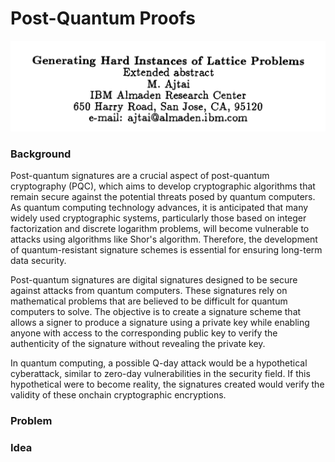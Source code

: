 # Post-Quantum Proofs


![l](ajtai.png)

### Background

Post-quantum signatures are a crucial aspect of post-quantum cryptography (PQC), which aims to develop cryptographic algorithms that remain secure against the potential threats posed by quantum computers. As quantum computing technology advances, it is anticipated that many widely used cryptographic systems, particularly those based on integer factorization and discrete logarithm problems, will become vulnerable to attacks using algorithms like Shor's algorithm. Therefore, the development of quantum-resistant signature schemes is essential for ensuring long-term data security.

Post-quantum signatures are digital signatures designed to be secure against attacks from quantum computers. These signatures rely on mathematical problems that are believed to be difficult for quantum computers to solve. The objective is to create a signature scheme that allows a signer to produce a signature using a private key while enabling anyone with access to the corresponding public key to verify the authenticity of the signature without revealing the private key.

In quantum computing, a possible Q-day attack would be a hypothetical cyberattack, similar to zero-day vulnerabilities in the security field. If this hypothetical were to become reality, the signatures created would verify the validity of these onchain cryptographic encryptions.

### Problem

### Idea

